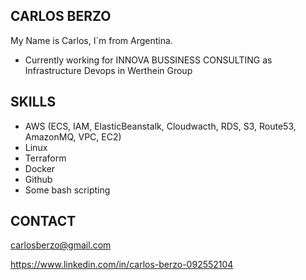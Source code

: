 ## CARLOS BERZO

My Name is Carlos, I´m from Argentina.

* Currently working for INNOVA BUSSINESS CONSULTING as Infrastructure Devops in Werthein Group

## SKILLS

* AWS (ECS, IAM, ElasticBeanstalk, Cloudwacth, RDS, S3, Route53, AmazonMQ, VPC, EC2)
* Linux
* Terraform
* Docker
* Github
* Some bash scripting

## CONTACT

carlosberzo@gmail.com

https://www.linkedin.com/in/carlos-berzo-092552104
